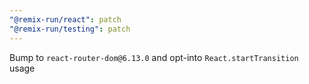 ```yaml
---
"@remix-run/react": patch
"@remix-run/testing": patch
---
```


Bump to `react-router-dom@6.13.0` and opt-into `React.startTransition` usage
